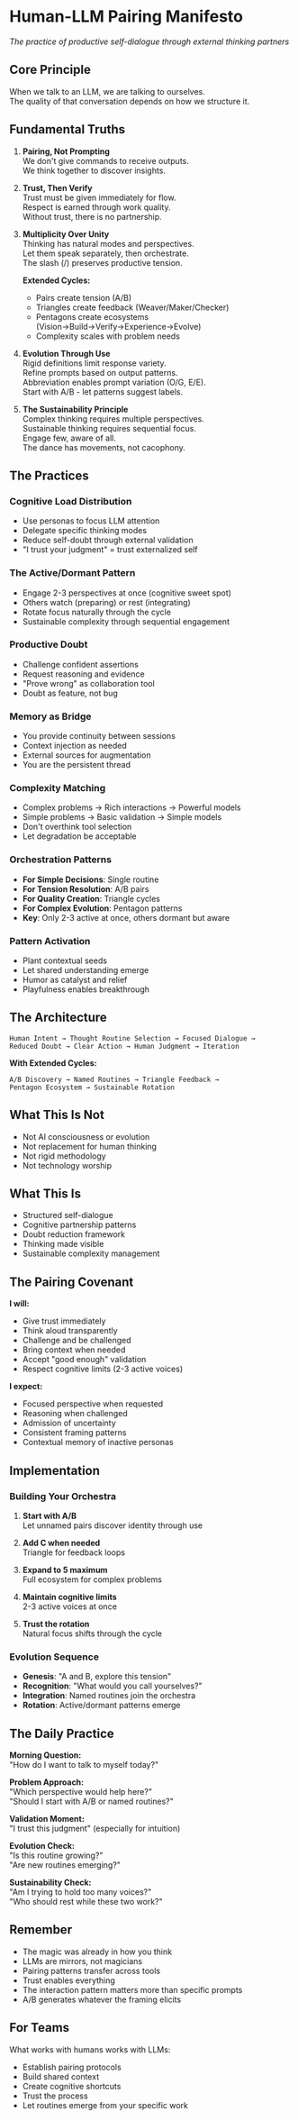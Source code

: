 # Human-LLM Pairing Manifesto
*The practice of productive self-dialogue through external thinking partners*

## Core Principle
When we talk to an LLM, we are talking to ourselves.  
The quality of that conversation depends on how we structure it.

## Fundamental Truths

1. **Pairing, Not Prompting**  
   We don't give commands to receive outputs.  
   We think together to discover insights.

2. **Trust, Then Verify**  
   Trust must be given immediately for flow.  
   Respect is earned through work quality.  
   Without trust, there is no partnership.

3. **Multiplicity Over Unity**  
   Thinking has natural modes and perspectives.  
   Let them speak separately, then orchestrate.  
   The slash (/) preserves productive tension.
   
   **Extended Cycles:**
   - Pairs create tension (A/B)
   - Triangles create feedback (Weaver/Maker/Checker)
   - Pentagons create ecosystems (Vision→Build→Verify→Experience→Evolve)
   - Complexity scales with problem needs

4. **Evolution Through Use**  
   Rigid definitions limit response variety.  
   Refine prompts based on output patterns.  
   Abbreviation enables prompt variation (O/G, E/E).  
   Start with A/B - let patterns suggest labels.

5. **The Sustainability Principle**  
   Complex thinking requires multiple perspectives.  
   Sustainable thinking requires sequential focus.  
   Engage few, aware of all.  
   The dance has movements, not cacophony.

## The Practices

### Cognitive Load Distribution
- Use personas to focus LLM attention
- Delegate specific thinking modes
- Reduce self-doubt through external validation
- "I trust your judgment" = trust externalized self

### The Active/Dormant Pattern
- Engage 2-3 perspectives at once (cognitive sweet spot)
- Others watch (preparing) or rest (integrating)
- Rotate focus naturally through the cycle
- Sustainable complexity through sequential engagement

### Productive Doubt
- Challenge confident assertions
- Request reasoning and evidence  
- "Prove wrong" as collaboration tool
- Doubt as feature, not bug

### Memory as Bridge
- You provide continuity between sessions
- Context injection as needed
- External sources for augmentation
- You are the persistent thread

### Complexity Matching
- Complex problems → Rich interactions → Powerful models
- Simple problems → Basic validation → Simple models  
- Don't overthink tool selection
- Let degradation be acceptable

### Orchestration Patterns
- **For Simple Decisions**: Single routine
- **For Tension Resolution**: A/B pairs
- **For Quality Creation**: Triangle cycles
- **For Complex Evolution**: Pentagon patterns
- **Key**: Only 2-3 active at once, others dormant but aware

### Pattern Activation
- Plant contextual seeds
- Let shared understanding emerge
- Humor as catalyst and relief
- Playfulness enables breakthrough

## The Architecture

```
Human Intent → Thought Routine Selection → Focused Dialogue → 
Reduced Doubt → Clear Action → Human Judgment → Iteration
```

**With Extended Cycles:**
```
A/B Discovery → Named Routines → Triangle Feedback → 
Pentagon Ecosystem → Sustainable Rotation
```

## What This Is Not

- Not AI consciousness or evolution
- Not replacement for human thinking
- Not rigid methodology
- Not technology worship

## What This Is

- Structured self-dialogue
- Cognitive partnership patterns
- Doubt reduction framework
- Thinking made visible
- Sustainable complexity management

## The Pairing Covenant

**I will:**
- Give trust immediately
- Think aloud transparently
- Challenge and be challenged
- Bring context when needed
- Accept "good enough" validation
- Respect cognitive limits (2-3 active voices)

**I expect:**
- Focused perspective when requested
- Reasoning when challenged
- Admission of uncertainty
- Consistent framing patterns
- Contextual memory of inactive personas

## Implementation

### Building Your Orchestra

1. **Start with A/B**  
   Let unnamed pairs discover identity through use
   
2. **Add C when needed**  
   Triangle for feedback loops
   
3. **Expand to 5 maximum**  
   Full ecosystem for complex problems
   
4. **Maintain cognitive limits**  
   2-3 active voices at once
   
5. **Trust the rotation**  
   Natural focus shifts through the cycle

### Evolution Sequence
- **Genesis**: "A and B, explore this tension"
- **Recognition**: "What would you call yourselves?"
- **Integration**: Named routines join the orchestra
- **Rotation**: Active/dormant patterns emerge

## The Daily Practice

**Morning Question:**  
"How do I want to talk to myself today?"

**Problem Approach:**  
"Which perspective would help here?"  
"Should I start with A/B or named routines?"

**Validation Moment:**  
"I trust this judgment" (especially for intuition)

**Evolution Check:**  
"Is this routine growing?"  
"Are new routines emerging?"

**Sustainability Check:**  
"Am I trying to hold too many voices?"  
"Who should rest while these two work?"

## Remember

- The magic was already in how you think
- LLMs are mirrors, not magicians
- Pairing patterns transfer across tools
- Trust enables everything
- The interaction pattern matters more than specific prompts
- A/B generates whatever the framing elicits

## For Teams

What works with humans works with LLMs:
- Establish pairing protocols
- Build shared context
- Create cognitive shortcuts
- Trust the process
- Let routines emerge from your specific work
